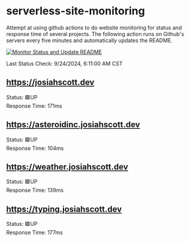 # serverless-site-monitoring
Attempt at using github actions to do website monitoring for status and response time of several projects. The following action runs on Github's servers every five minutes and automatically updates the README.  

[![Monitor Status and Update README](https://github.com/JosiahSco/serverless-site-monitoring/actions/workflows/monitor.yaml/badge.svg)](https://github.com/JosiahSco/serverless-site-monitoring/actions/workflows/monitor.yaml)

Last Status Check: 9/24/2024, 6:11:00 AM CST

## https://josiahscott.dev
Status: 🟩UP  
Response Time: 171ms

## https://asteroidinc.josiahscott.dev
Status: 🟩UP  
Response Time: 104ms

## https://weather.josiahscott.dev
Status: 🟩UP  
Response Time: 139ms

## https://typing.josiahscott.dev
Status: 🟩UP  
Response Time: 177ms

